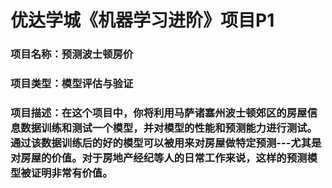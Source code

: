 # 优达学城《机器学习进阶》项目P1

### 项目名称：预测波士顿房价

### 项目类型：模型评估与验证

### 项目描述：在这个项目中，你将利用马萨诸塞州波士顿郊区的房屋信息数据训练和测试一个模型，并对模型的性能和预测能力进行测试。通过该数据训练后的好的模型可以被用来对房屋做特定预测---尤其是对房屋的价值。对于房地产经纪等人的日常工作来说，这样的预测模型被证明非常有价值。
